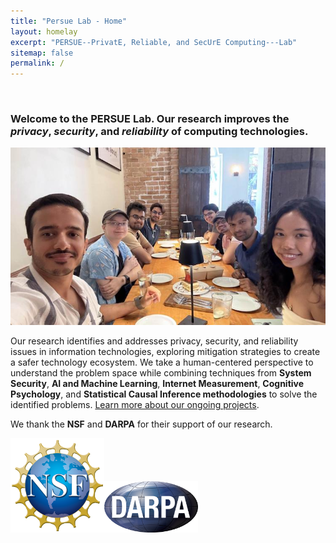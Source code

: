 ```yaml
---
title: "Persue Lab - Home"
layout: homelay
excerpt: "PERSUE--PrivatE, Reliable, and SecUrE Computing---Lab"
sitemap: false
permalink: /
---
```


<br />

 ### Welcome to the **PERSUE Lab**. Our research improves the *privacy*, *security*, and *reliability* of computing technologies.

<img src="img/team.jpg" alt="PERSUE Team" width="800">


Our research identifies and addresses privacy, security, and reliability issues in information technologies, exploring mitigation strategies to create a safer technology ecosystem. We take a human-centered perspective to understand the problem space while combining techniques from **System Security**, **AI and Machine Learning**, **Internet Measurement**, **Cognitive Psychology**, and **Statistical Causal Inference methodologies** to solve the identified problems. [Learn more about our ongoing projects](https://persue-lab-asu.github.io/research/).

We thank the **NSF** and **DARPA** for their support of our research.  


<img src="img/nsf.png" alt="NSF" width="150"><img src="img/darpa.png" alt="DARPA" width="150">
